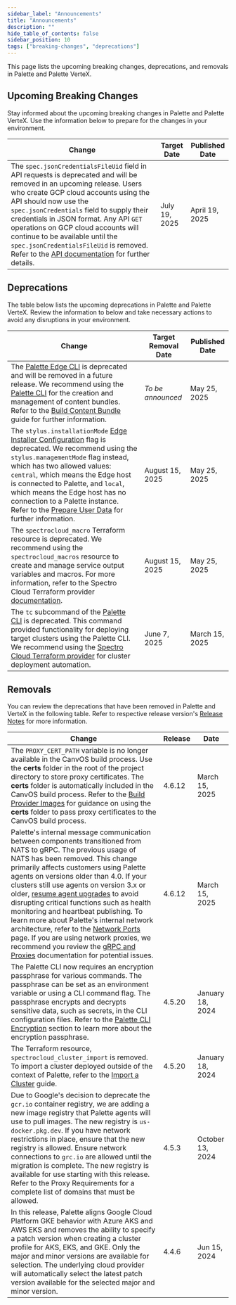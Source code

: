 ```yaml
---
sidebar_label: "Announcements"
title: "Announcements"
description: ""
hide_table_of_contents: false
sidebar_position: 10
tags: ["breaking-changes", "deprecations"]
---
```


This page lists the upcoming breaking changes, deprecations, and removals in Palette and Palette VerteX.

<!-- vale off -->

## Upcoming Breaking Changes

<!-- vale on -->

Stay informed about the upcoming breaking changes in Palette and Palette VerteX. Use the information below to prepare
for the changes in your environment.

| Change                                                                                                                                                                                                                                                                                                                                                                                                                                                                    | Target Date   | Published Date |
| ------------------------------------------------------------------------------------------------------------------------------------------------------------------------------------------------------------------------------------------------------------------------------------------------------------------------------------------------------------------------------------------------------------------------------------------------------------------------- | ------------- | -------------- |
| The `spec.jsonCredentialsFileUid` field in API requests is deprecated and will be removed in an upcoming release. Users who create GCP cloud accounts using the API should now use the `spec.jsonCredentials` field to supply their credentials in JSON format. Any API `GET` operations on GCP cloud accounts will continue to be available until the `spec.jsonCredentialsFileUid` is removed. Refer to the [API documentation](/api/introduction) for further details. | July 19, 2025 | April 19, 2025 |

<!-- vale off -->

## Deprecations

<!-- vale on -->

The table below lists the upcoming deprecations in Palette and Palette VerteX. Review the information to below and take
necessary actions to avoid any disruptions in your environment.

| Change                                                                                                                                                                                                                                                                                                                                                                                                                                                                                                    | Target Removal Date | Published Date |
| --------------------------------------------------------------------------------------------------------------------------------------------------------------------------------------------------------------------------------------------------------------------------------------------------------------------------------------------------------------------------------------------------------------------------------------------------------------------------------------------------------- | ------------------- | -------------- |
| The [Palette Edge CLI](../downloads/cli-tools.md#palette-edge-cli) is deprecated and will be removed in a future release. We recommend using the [Palette CLI](../automation/palette-cli/palette-cli.md) for the creation and management of content bundles. Refer to the [Build Content Bundle](../clusters/edge/edgeforge-workflow/palette-canvos/build-content-bundle.md) guide for further information.                                                                                               | _To be announced_   | May 25, 2025   |
| The `stylus.installationMode` [Edge Installer Configuration](../clusters/edge/edge-configuration/installer-reference.md) flag is deprecated. We recommend using the `stylus.managementMode` flag instead, which has two allowed values: `central`, which means the Edge host is connected to Palette, and `local`, which means the Edge host has no connection to a Palette instance. Refer to the [Prepare User Data](../clusters/edge/edgeforge-workflow/prepare-user-data.md) for further information. | August 15, 2025     | May 25, 2025   |
| The `spectrocloud_macro` Terraform resource is deprecated. We recommend using the `spectrocloud_macros` resource to create and manage service output variables and macros. For more information, refer to the Spectro Cloud Terraform provider [documentation](https://registry.terraform.io/providers/spectrocloud/spectrocloud/latest/docs).                                                                                                                                                            | August 15, 2025     | May 25, 2025   |
| The `tc` subcommand of the [Palette CLI](../automation/palette-cli/palette-cli.md) is deprecated. This command provided functionality for deploying target clusters using the Palette CLI. We recommend using the [Spectro Cloud Terraform provider](https://registry.terraform.io/providers/spectrocloud/spectrocloud/latest/docs) for cluster deployment automation.                                                                                                                                    | June 7, 2025        | March 15, 2025 |

## Removals

You can review the deprecations that have been removed in Palette and VerteX in the following table. Refer to respective
release version's [Release Notes](./release-notes.md) for more information.

| Change                                                                                                                                                                                                                                                                                                                                                                                                                                                                                                                                                                                                                                                                                                                                                                                | Release | Date             |
| ------------------------------------------------------------------------------------------------------------------------------------------------------------------------------------------------------------------------------------------------------------------------------------------------------------------------------------------------------------------------------------------------------------------------------------------------------------------------------------------------------------------------------------------------------------------------------------------------------------------------------------------------------------------------------------------------------------------------------------------------------------------------------------- | ------- | ---------------- |
| The `PROXY_CERT_PATH` variable is no longer available in the CanvOS build process. Use the **certs** folder in the root of the project directory to store proxy certificates. The **certs** folder is automatically included in the CanvOS build process. Refer to the [Build Provider Images](../clusters/edge/edgeforge-workflow/palette-canvos/build-provider-images.md) for guidance on using the **certs** folder to pass proxy certificates to the CanvOS build process.                                                                                                                                                                                                                                                                                                        | 4.6.12  | March 15, 2025   |
| Palette's internal message communication between components transitioned from NATS to gRPC. The previous usage of NATS has been removed. This change primarily affects customers using Palette agents on versions older than 4.0. If your clusters still use agents on version 3.x or older, [resume agent upgrades](../clusters/cluster-management/platform-settings/pause-platform-upgrades.md) to avoid disrupting critical functions such as health monitoring and heartbeat publishing. To learn more about Palette's internal network architecture, refer to the [Network Ports](../architecture/networking-ports.md) page. If you are using network proxies, we recommend you review the [gRPC and Proxies](../architecture/grps-proxy.md) documentation for potential issues. | 4.6.12  | March 15, 2025   |
| The Palette CLI now requires an encryption passphrase for various commands. The passphrase can be set as an environment variable or using a CLI command flag. The passphrase encrypts and decrypts sensitive data, such as secrets, in the CLI configuration files. Refer to the [Palette CLI Encryption](../automation/palette-cli/palette-cli.md#encryption) section to learn more about the encryption passphrase.                                                                                                                                                                                                                                                                                                                                                                 | 4.5.20  | January 18, 2024 |
| The Terraform resource, `spectrocloud_cluster_import` is removed. To import a cluster deployed outside of the context of Palette, refer to the [Import a Cluster](../clusters/imported-clusters/cluster-import.md) guide.                                                                                                                                                                                                                                                                                                                                                                                                                                                                                                                                                             | 4.5.20  | January 18, 2024 |
| Due to Google's decision to deprecate the `gcr.io` container registry, we are adding a new image registry that Palette agents will use to pull images. The new registry is `us-docker.pkg.dev`. If you have network restrictions in place, ensure that the new registry is allowed. Ensure network connections to `grc.io` are allowed until the migration is complete. The new registry is available for use starting with this release. Refer to the Proxy Requirements for a complete list of domains that must be allowed.                                                                                                                                                                                                                                                        | 4.5.3   | October 13, 2024 |
| In this release, Palette aligns Google Cloud Platform GKE behavior with Azure AKS and AWS EKS and removes the ability to specify a patch version when creating a cluster profile for AKS, EKS, and GKE. Only the major and minor versions are available for selection. The underlying cloud provider will automatically select the latest patch version available for the selected major and minor version.                                                                                                                                                                                                                                                                                                                                                                           | 4.4.6   | Jun 15, 2024     |
